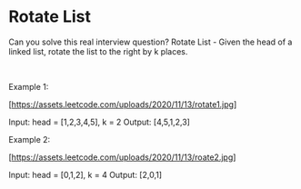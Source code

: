 # Rotate List

Can you solve this real interview question? Rotate List - Given the head of a linked list, rotate the list to the right by k places.

 

Example 1:

[https://assets.leetcode.com/uploads/2020/11/13/rotate1.jpg]


Input: head = [1,2,3,4,5], k = 2
Output: [4,5,1,2,3]


Example 2:

[https://assets.leetcode.com/uploads/2020/11/13/roate2.jpg]


Input: head = [0,1,2], k = 4
Output: [2,0,1]